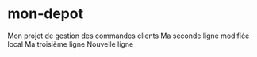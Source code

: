 # mon-depot
Mon projet de gestion des commandes clients
Ma seconde ligne modifiée local
Ma troisième ligne
Nouvelle ligne
